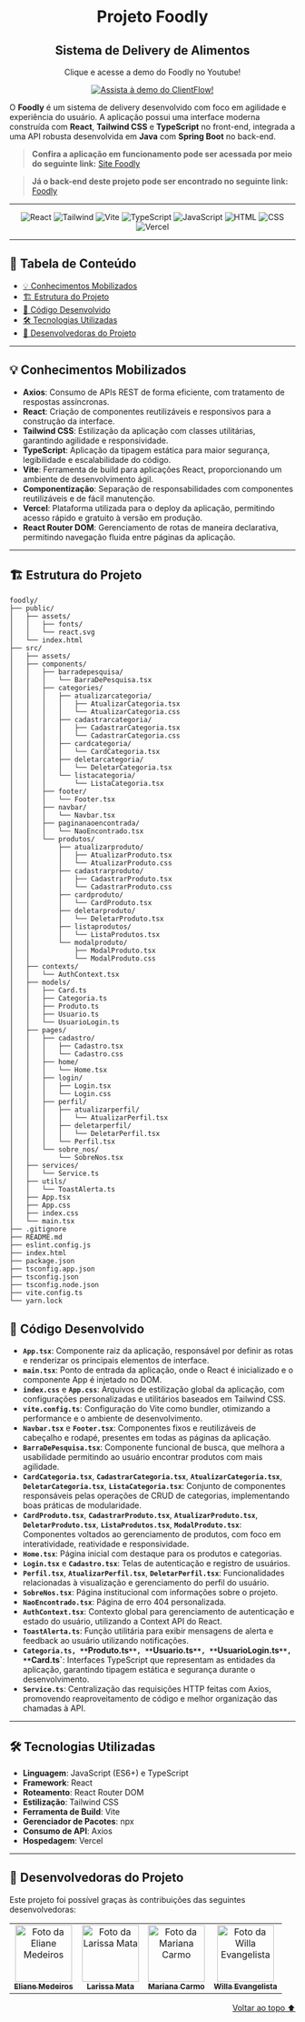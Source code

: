 <div align='center' id='topo'/>

# Projeto Foodly
## Sistema de Delivery de Alimentos

Clique e acesse a demo do Foodly no Youtube!

[![Assista à demo do ClientFlow!](https://ik.imagekit.io/willa/Design%20sem%20nome%20(5).png?updatedAt=1746213311039)](https://youtu.be/u6SN97x-9gQ)


</div>

O **Foodly** é um sistema de delivery desenvolvido com foco em agilidade e experiência do usuário. A aplicação possui uma interface moderna construída com **React**, **Tailwind CSS** e **TypeScript** no front-end, integrada a uma API robusta desenvolvida em **Java** com **Spring Boot** no back-end.

> **Confira a aplicação em funcionamento pode ser acessada por meio do seguinte link:** [Site Foodly](https://foodly-react-five.vercel.app/)

> **Já o back-end deste projeto pode ser encontrado no seguinte link:** [Foodly](https://github.com/Projeto-ClientFlow/Foodly)

******

<div align='center'/>

  ![React](https://a11ybadges.com/badge?logo=react)
  ![Tailwind](https://a11ybadges.com/badge?logo=tailwindcss)
  ![Vite](https://a11ybadges.com/badge?logo=vite)
  ![TypeScript](https://a11ybadges.com/badge?logo=typescript)
  ![JavaScript](https://a11ybadges.com/badge?logo=javascript)
  ![HTML](https://a11ybadges.com/badge?logo=html5)
  ![CSS](https://a11ybadges.com/badge?logo=css3)
  ![Vercel](https://a11ybadges.com/badge?logo=vercel)

</div>

******

## 📖 Tabela de Conteúdo
- [💡 Conhecimentos Mobilizados](#conhecimentosMobilizados)
- [🏗️ Estrutura do Projeto](#estruturaDoProjeto)
- [📂 Código Desenvolvido](#codigoDesenvolvido)
- [🛠️ Tecnologias Utilizadas](#tecnologiasUtilizadas)
- [🤝 Desenvolvedoras do Projeto](#devas)

---

<div id='conhecimentosMobilizados'/> 

## 💡 Conhecimentos Mobilizados

- **Axios**: Consumo de APIs REST de forma eficiente, com tratamento de respostas assíncronas.
- **React**: Criação de componentes reutilizáveis e responsivos para a construção da interface.
- **Tailwind CSS**: Estilização da aplicação com classes utilitárias, garantindo agilidade e responsividade.
- **TypeScript**: Aplicação da tipagem estática para maior segurança, legibilidade e escalabilidade do código.
- **Vite**: Ferramenta de build para aplicações React, proporcionando um ambiente de desenvolvimento ágil.
- **Componentização**: Separação de responsabilidades com componentes reutilizáveis e de fácil manutenção.
- **Vercel**: Plataforma utilizada para o deploy da aplicação, permitindo acesso rápido e gratuito à versão em produção.
- **React Router DOM**: Gerenciamento de rotas de maneira declarativa, permitindo navegação fluida entre páginas da aplicação.

---

<div id='estruturaDoProjeto'/> 

## 🏗️ Estrutura do Projeto

```
foodly/
├── public/
│   ├── assets/
│   │   ├── fonts/
│   │   └── react.svg
│   └── index.html
├── src/
│   ├── assets/
│   ├── components/
│   │   ├── barradepesquisa/
│   │   │   └── BarraDePesquisa.tsx
│   │   ├── categories/
│   │   │   ├── atualizarcategoria/
│   │   │   │   ├── AtualizarCategoria.tsx
│   │   │   │   └── AtualizarCategoria.css
│   │   │   ├── cadastrarcategoria/
│   │   │   │   ├── CadastrarCategoria.tsx
│   │   │   │   └── CadastrarCategoria.css
│   │   │   ├── cardcategoria/
│   │   │   │   └── CardCategoria.tsx
│   │   │   ├── deletarcategoria/
│   │   │   │   └── DeletarCategoria.tsx
│   │   │   └── listacategoria/
│   │   │       └── ListaCategoria.tsx
│   │   ├── footer/
│   │   │   └── Footer.tsx
│   │   ├── navbar/
│   │   │   └── Navbar.tsx
│   │   ├── paginanaoencontrada/
│   │   │   └── NaoEncontrado.tsx
│   │   └── produtos/
│   │       ├── atualizarproduto/
│   │       │   ├── AtualizarProduto.tsx
│   │       │   └── AtualizarProduto.css
│   │       ├── cadastrarproduto/
│   │       │   ├── CadastrarProduto.tsx
│   │       │   └── CadastrarProduto.css
│   │       ├── cardproduto/
│   │       │   └── CardProduto.tsx
│   │       ├── deletarproduto/
│   │       │   └── DeletarProduto.tsx
│   │       ├── listaprodutos/
│   │       │   └── ListaProdutos.tsx
│   │       └── modalproduto/
│   │           ├── ModalProduto.tsx
│   │           └── ModalProduto.css
│   ├── contexts/
│   │   └── AuthContext.tsx
│   ├── models/
│   │   ├── Card.ts
│   │   ├── Categoria.ts
│   │   ├── Produto.ts
│   │   ├── Usuario.ts
│   │   └── UsuarioLogin.ts
│   ├── pages/
│   │   ├── cadastro/
│   │   │   ├── Cadastro.tsx
│   │   │   └── Cadastro.css
│   │   ├── home/
│   │   │   └── Home.tsx
│   │   ├── login/
│   │   │   ├── Login.tsx
│   │   │   └── Login.css
│   │   ├── perfil/
│   │   │   ├── atualizarperfil/
│   │   │   │   └── AtualizarPerfil.tsx
│   │   │   ├── deletarperfil/
│   │   │   │   └── DeletarPerfil.tsx
│   │   │   └── Perfil.tsx
│   │   └── sobre_nos/
│   │       └── SobreNos.tsx
│   ├── services/
│   │   └── Service.ts
│   ├── utils/
│   │   └── ToastAlerta.ts
│   ├── App.tsx
│   ├── App.css
│   ├── index.css
│   └── main.tsx
├── .gitignore
├── README.md
├── eslint.config.js
├── index.html
├── package.json
├── tsconfig.app.json
├── tsconfig.json
├── tsconfig.node.json
├── vite.config.ts
└── yarn.lock
```

<div id='codigoDesenvolvido'/>

## 📂 Código Desenvolvido

- **`App.tsx`**: Componente raiz da aplicação, responsável por definir as rotas e renderizar os principais elementos de interface.
- **`main.tsx`**: Ponto de entrada da aplicação, onde o React é inicializado e o componente App é injetado no DOM.
- **`index.css`** e **`App.css`**: Arquivos de estilização global da aplicação, com configurações personalizadas e utilitários baseados em Tailwind CSS.
- **`vite.config.ts`**: Configuração do Vite como bundler, otimizando a performance e o ambiente de desenvolvimento.
- **`Navbar.tsx`** e **`Footer.tsx`**: Componentes fixos e reutilizáveis de cabeçalho e rodapé, presentes em todas as páginas da aplicação.
- **`BarraDePesquisa.tsx`**: Componente funcional de busca, que melhora a usabilidade permitindo ao usuário encontrar produtos com mais agilidade.
- **`CardCategoria.tsx`**, **`CadastrarCategoria.tsx`**, **`AtualizarCategoria.tsx`**, **`DeletarCategoria.tsx`**, **`ListaCategoria.tsx`**: Conjunto de componentes responsáveis pelas operações de CRUD de categorias, implementando boas práticas de modularidade.
- **`CardProduto.tsx`**, **`CadastrarProduto.tsx`**, **`AtualizarProduto.tsx`**, **`DeletarProduto.tsx`**, **`ListaProdutos.tsx`**, **`ModalProduto.tsx`**: Componentes voltados ao gerenciamento de produtos, com foco em interatividade, reatividade e responsividade.
- **`Home.tsx`**: Página inicial com destaque para os produtos e categorias.
- **`Login.tsx`** e **`Cadastro.tsx`**: Telas de autenticação e registro de usuários.
- **`Perfil.tsx`**, **`AtualizarPerfil.tsx`**, **`DeletarPerfil.tsx`**: Funcionalidades relacionadas à visualização e gerenciamento do perfil do usuário.
- **`SobreNos.tsx`**: Página institucional com informações sobre o projeto.
- **`NaoEncontrado.tsx`**: Página de erro 404 personalizada.
- **`AuthContext.tsx`**: Contexto global para gerenciamento de autenticação e estado do usuário, utilizando a Context API do React.
- **`ToastAlerta.ts`**: Função utilitária para exibir mensagens de alerta e feedback ao usuário utilizando notificações.
- **`Categoria.ts, **`Produto.ts`**, **`Usuario.ts`**, **`UsuarioLogin.ts`**, **`Card.ts`**: Interfaces TypeScript que representam as entidades da aplicação, garantindo tipagem estática e segurança durante o desenvolvimento.
- **`Service.ts`**: Centralização das requisições HTTP feitas com Axios, promovendo reaproveitamento de código e melhor organização das chamadas à API.

---

<div id='tecnologiasUtilizadas'/> 

## 🛠️ Tecnologias Utilizadas

- **Linguagem**: JavaScript (ES6+) e TypeScript
- **Framework**: React
- **Roteamento**: React Router DOM
- **Estilização**: Tailwind CSS
- **Ferramenta de Build**: Vite
- **Gerenciador de Pacotes**: npx
- **Consumo de API**: Axios
- **Hospedagem**: Vercel
  
---

<div id='devas'/> 
  
## 🤝 Desenvolvedoras do Projeto

Este projeto foi possível graças às contribuições das seguintes desenvolvedoras:

<div align="center">
  <table>
    <td align="center">
        <a href="https://www.linkedin.com/in/elianempontes/" title="Linkedin da Eliane Medeiros">
          <img src="https://media.licdn.com/dms/image/v2/D4D03AQGppzwuto4Skw/profile-displayphoto-shrink_400_400/B4DZOzMU5sHUAg-/0/1733878173890?e=1747267200&v=beta&t=dYk2XBvZ6Be-J99J4sp9kljf2TF3ZZ5YZ8lEu72U7oA" width="100px;" alt="Foto da Eliane Medeiros"/><br>
          <sub>
            <b>Eliane Medeiros</b>
          </sub>
        </a>
      </td>
      <td align="center">
        <a href="https://www.linkedin.com/in/larissa-mata-a32a5a104/" title="Linkedin da Larissa Mata">
          <img src="https://media.licdn.com/dms/image/v2/D4D03AQH8ZGW05SThzA/profile-displayphoto-shrink_400_400/profile-displayphoto-shrink_400_400/0/1698075416577?e=1747267200&v=beta&t=MZQra9MZhtWWZqrZx6Re7loE6-KZIhHj9kj5Rbxe_Ds" width="100px;" alt="Foto da Larissa Mata"/><br>
          <sub>
            <b>Larissa Mata</b>
          </sub>
        </a>
      </td>
      <td align="center">
        <a href="https://github.com/MariPimentelCarmo" title="GitHub da Mariana Carmo">
          <img src="https://avatars.githubusercontent.com/u/99743029?v=4" width="100px;" alt="Foto da Mariana Carmo"/><br>
          <sub>
            <b>Mariana Carmo</b>
          </sub>
        </a>
      </td>
    <td align="center">
        <a href="https://github.com/willaevangelista" title="GitHub da Willa Evangelista">
          <img src="https://avatars.githubusercontent.com/u/84138876?v=4" width="100px;" alt="Foto da Willa Evangelista"/><br>
          <sub>
            <b>Willa Evangelista</b>
          </sub>
        </a>
      </td>
  </table>
</div>

<div align='right'>
  
  [Voltar ao topo ⬆️](#topo)

</div>
